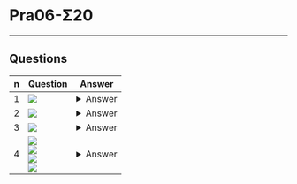 # Pra06-Σ20

---

## Questions
|n|Question|Answer|
|-|--------|------|
|1|<img src="https://i.imgur.com/w6x7WMb.png">|<details><summary>Answer</summary><img src="https://i.imgur.com/ZeISMp2.png"><br/><img src="https://i.imgur.com/NAFg6k5.png"></details>|
|2|<img src="https://i.imgur.com/8tEJhTU.png">|<details><summary>Answer</summary><img src="https://i.imgur.com/aXJeNMH.png"></details>|
|3|<img src="https://i.imgur.com/EdkvJxn.png">|<details><summary>Answer</summary><img src="https://i.imgur.com/8lMtwLy.png"></details>|
|4|<img src="https://i.imgur.com/blKRhVO.png"><br/><img src="https://i.imgur.com/2mwQyA2.png"><br/><img src="https://i.imgur.com/txi32zg.png"><br/><img src="https://i.imgur.com/ZDlzyoE.png">|<details><summary>Answer</summary>True</details>|
